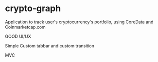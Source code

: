 # crypto-graph
Application to track user's cryptocurrency's portfolio, using CoreData and Coinmarketcap.com


GOOD UI/UX

Simple Custom tabbar and custom transition 

MVC
